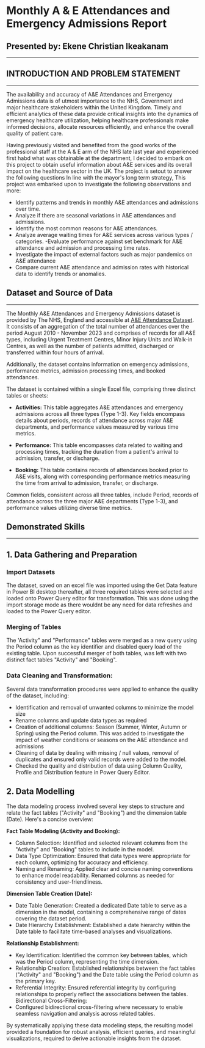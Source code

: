 # Monthly A & E Attendances and Emergency Admissions Report
## Presented by: Ekene Christian Ikeakanam
___
## INTRODUCTION AND PROBLEM STATEMENT
___
The availability and accuracy of A&E Attendances and Emergency Admissions data is of utmost importance to the NHS, Government and major healthcare stakeholders within the United Kingdom. 
Timely and efficient analytics of these data provide critical insights into the dynamics of emergency healthcare utilization, helping healthcare professionals make informed decisions, allocate resources efficiently, and enhance the overall quality of patient care.

Having previously visited and benefited from the good works of the professional staff at the A & E arm of the NHS late last year and experienced first habd what was obtainable at the department, I decided to embark on this project to obtain useful information about A&E services and its overall impact on the healthcare sector in the UK. The project is setout to answer the following questions
In line with the mayor's long term strategy, This project was embarked upon to investigate the following observations and more:
- Identify patterns and trends in monthly A&E attendances and admissions over time.
- Analyze if there are seasonal variations in A&E attendances and admissions.
- Identify the most common reasons for A&E attendances.
- Analyze average waiting times for A&E services across various types / categories.
-Evaluate performance against set benchmark for A&E attendance and admission and processing time rates.
- Investigate the impact of external factors such as major pandemics on A&E attendance
- Compare current A&E attendance and admission rates with historical data to identify trends or anomalies.

## Dataset and Source of Data
___
The Monthly A&E Attendances and Emergency Admissions dataset is provided by The NHS, England and accessible at [A&E Attendance Dataset](https://www.england.nhs.uk/statistics/statistical-work-areas/ae-waiting-times-and-activity/). It consists of an aggregation of the total number of attendances over the period August 2010 - November 2023 and comprises of records for all A&E types, including Urgent Treatment Centres, Minor Injury Units and Walk-in Centres, as well as the number of patients admitted, discharged or transferred within four hours of arrival.

Additionally, the dataset contains information on emergency admissions, performance metrics, admission processing times, and booked attendances.

The dataset is contained within a single Excel file, comprising three distinct tables or sheets:

- **Activities:**
This table aggregates A&E attendances and emergency admissions across all three types (Type 1-3). Key fields encompass details about periods, records of attendance across major A&E departments, and performance values measured by various time metrics.

- **Performance:**
This table encompasses data related to waiting and processing times, tracking the duration from a patient's arrival to admission, transfer, or discharge.

- **Booking:**
This table contains records of attendances booked prior to A&E visits, along with corresponding performance metrics measuring the time from arrival to admission, transfer, or discharge.

Common fields, consistent across all three tables, include Period, records of attendance across the three major A&E departments (Type 1-3), and performance values utilizing diverse time metrics.

## Demonstrated Skills
___

## 1. Data Gathering and Preparation

### Import Datasets
The dataset, saved on an excel file was imported using the Get Data feature in Power BI desktop thereafter, all three required tables were selected and loaded onto Power Query editor for transformation. This was done using the import storage mode as there wouldnt be any need for data refreshes and loaded to the Power Query editor.

### Merging of Tables
The 'Activity" and "Performance" tables were merged as a new query using the Period column as the key identifier and disabled query load of the existing table. Upon successful merger of both tables, was left with two distinct fact tables "Activity" and "Booking".

### Data Cleaning and Transformation: 
Several data transformation procedures were applied to enhance the quality of the dataset, including:
- Identification and removal of unwanted columns to minimize the model size
- Rename columns and update data types as required
- Creation of additional columns: Season (Summer, Winter, Autumn or Spring) using the Period column. This was added to investigate the impact of weather conditions or seasons on the A&E attendance and admissions
- Cleaning of data by dealing with missing / null values, removal of duplicates and ensured only valid records were added to the model.
- Checked the quality and distribution of data using Column Quality, Profile and Distribution feature in Power Query Editor.

## 2. Data Modelling

The data modeling process involved several key steps to structure and relate the fact tables ("Activity" and "Booking") and the dimension table (Date). Here's a concise overview:

**Fact Table Modeling (Activity and Booking):**

- Column Selection:
Identified and selected relevant columns from the "Activity" and "Booking" tables to include in the model.
- Data Type Optimization:
Ensured that data types were appropriate for each column, optimizing for accuracy and efficiency.
- Naming and Renaming:
Applied clear and concise naming conventions to enhance model readability.
Renamed columns as needed for consistency and user-friendliness.

**Dimension Table Creation (Date):**
- Date Table Generation:
Created a dedicated Date table to serve as a dimension in the model, containing a comprehensive range of dates covering the dataset period.
- Date Hierarchy Establishment:
Established a date hierarchy within the Date table to facilitate time-based analyses and visualizations.

**Relationship Establishment:**

- Key Identification:
Identified the common key between tables, which was the Period column, representing the time dimension.
- Relationship Creation:
Established relationships between the fact tables ("Activity" and "Booking") and the Date table using the Period column as the primary key.
- Referential Integrity:
Ensured referential integrity by configuring relationships to properly reflect the associations between the tables.
Bidirectional Cross-Filtering:
- Configured bidirectional cross-filtering where necessary to enable seamless navigation and analysis across related tables.

By systematically applying these data modeling steps, the resulting model provided a foundation for robust analysis, efficient queries, and meaningful visualizations, required to derive actionable insights from the dataset.
